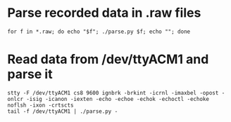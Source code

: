 # Parse recorded data in .raw files

    for f in *.raw; do echo "$f"; ./parse.py $f; echo ""; done

# Read data from /dev/ttyACM1 and parse it

    stty -F /dev/ttyACM1 cs8 9600 ignbrk -brkint -icrnl -imaxbel -opost -onlcr -isig -icanon -iexten -echo -echoe -echok -echoctl -echoke noflsh -ixon -crtscts
    tail -f /dev/ttyACM1 | ./parse.py -
